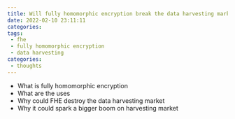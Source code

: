 ```yaml
---
title: Will fully homomorphic encryption break the data harvesting market?
date: 2022-02-10 23:11:11
categories:
tags:
 - fhe
 - fully homomorphic encryption
 - data harvesting
categories:
 - thoughts
---
```


- What is fully homomorphic encryption
- What are the uses
- Why could FHE destroy the data harvesting market
- Why it could spark a bigger boom on harvesting market